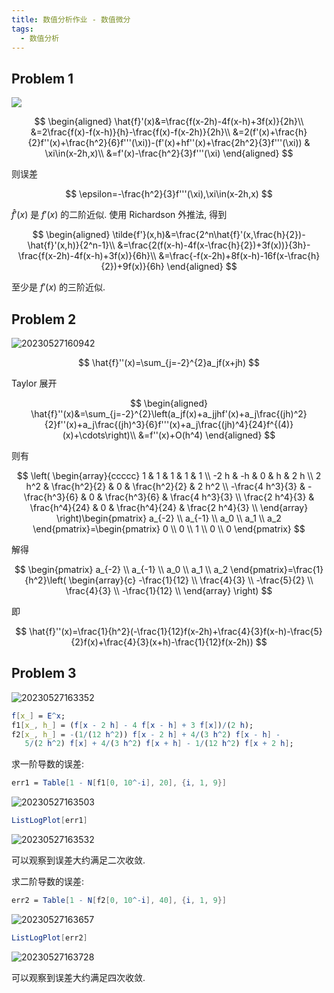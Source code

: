 ```yaml
---
title: 数值分析作业 - 数值微分
tags:
  - 数值分析
---
```


## Problem 1

![](https://cdn.duanyll.com/img/20230517104519.png)

$$
\begin{aligned}
  \hat{f}'(x)&=\frac{f(x-2h)-4f(x-h)+3f(x)}{2h}\\
    &=2\frac{f(x)-f(x-h)}{h}-\frac{f(x)-f(x-2h)}{2h}\\
    &=2(f'(x)+\frac{h}{2}f''(x)+\frac{h^2}{6}f'''(\xi))-(f'(x)+hf''(x)+\frac{2h^2}{3}f'''(\xi)) & \xi\in(x-2h,x)\\
    &=f'(x)-\frac{h^2}{3}f'''(\xi)
\end{aligned}
$$

则误差 

$$
\epsilon=-\frac{h^2}{3}f'''(\xi),\xi\in(x-2h,x)
$$

$\hat{f}'(x)$ 是 $f'(x)$ 的二阶近似. 使用 Richardson 外推法, 得到

$$
\begin{aligned}
  \tilde{f'}(x,h)&=\frac{2^n\hat{f}'(x,\frac{h}{2})-\hat{f}'(x,h)}{2^n-1}\\
    &=\frac{2(f(x-h)-4f(x-\frac{h}{2})+3f(x))}{3h}-\frac{f(x-2h)-4f(x-h)+3f(x)}{6h}\\
    &=\frac{-f(x-2h)+8f(x-h)-16f(x-\frac{h}{2})+9f(x)}{6h}
\end{aligned}
$$

至少是 $f'(x)$ 的三阶近似.

## Problem 2

![20230527160942](https://cdn.duanyll.com/img/20230527160942.png)

$$
\hat{f}''(x)=\sum_{j=-2}^{2}a_jf(x+jh)
$$

Taylor 展开

$$
\begin{aligned}
  \hat{f}''(x)&=\sum_{j=-2}^{2}\left(a_jf(x)+a_jjhf'(x)+a_j\frac{(jh)^2}{2}f''(x)+a_j\frac{(jh)^3}{6}f'''(x)+a_j\frac{(jh)^4}{24}f^{(4)}(x)+\cdots\right)\\
  &=f''(x)+O(h^4)
\end{aligned}
$$

则有

$$
\left(
\begin{array}{ccccc}
 1 & 1 & 1 & 1 & 1 \\
 -2 h & -h & 0 & h & 2 h \\
 2 h^2 & \frac{h^2}{2} & 0 & \frac{h^2}{2} & 2 h^2 \\
 -\frac{4 h^3}{3} & -\frac{h^3}{6} & 0 & \frac{h^3}{6} & \frac{4
   h^3}{3} \\
 \frac{2 h^4}{3} & \frac{h^4}{24} & 0 & \frac{h^4}{24} & \frac{2
   h^4}{3} \\
\end{array}
\right)\begin{pmatrix}
  a_{-2} \\
  a_{-1} \\
  a_0 \\
  a_1 \\
  a_2
\end{pmatrix}=\begin{pmatrix}
  0 \\
  0 \\
  1 \\
  0 \\
  0
\end{pmatrix}
$$

解得

$$
\begin{pmatrix}
  a_{-2} \\
  a_{-1} \\
  a_0 \\
  a_1 \\
  a_2
\end{pmatrix}=\frac{1}{h^2}\left(
\begin{array}{c}
 -\frac{1}{12} \\
 \frac{4}{3} \\
 -\frac{5}{2} \\
 \frac{4}{3} \\
 -\frac{1}{12} \\
\end{array}
\right)
$$

即

$$
\hat{f}''(x)=\frac{1}{h^2}(-\frac{1}{12}f(x-2h)+\frac{4}{3}f(x-h)-\frac{5}{2}f(x)+\frac{4}{3}(x+h)-\frac{1}{12}f(x-2h))
$$

## Problem 3

![20230527163352](https://cdn.duanyll.com/img/20230527163352.png)

```mathematica
f[x_] = E^x;
f1[x_, h_] = (f[x - 2 h] - 4 f[x - h] + 3 f[x])/(2 h);
f2[x_, h_] = -(1/(12 h^2)) f[x - 2 h] + 4/(3 h^2) f[x - h] - 
   5/(2 h^2) f[x] + 4/(3 h^2) f[x + h] - 1/(12 h^2) f[x + 2 h];
```

求一阶导数的误差:

```mathematica
err1 = Table[1 - N[f1[0, 10^-i], 20], {i, 1, 9}]
```

![20230527163503](https://cdn.duanyll.com/img/20230527163503.png)

```mathematica
ListLogPlot[err1]
```

![20230527163532](https://cdn.duanyll.com/img/20230527163532.png)

可以观察到误差大约满足二次收敛.

求二阶导数的误差:

```mathematica
err2 = Table[1 - N[f2[0, 10^-i], 40], {i, 1, 9}]
```

![20230527163657](https://cdn.duanyll.com/img/20230527163657.png)

```mathematica
ListLogPlot[err2]
```

![20230527163728](https://cdn.duanyll.com/img/20230527163728.png)

可以观察到误差大约满足四次收敛.